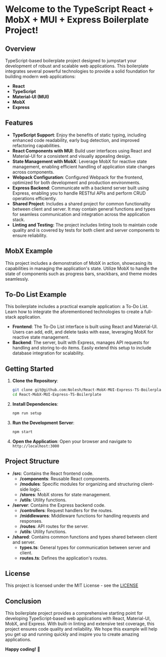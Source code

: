 # Welcome to the TypeScript React + MobX + MUI + Express Boilerplate Project!

## Overview

TypeScript-based boilerplate project designed to jumpstart your development of robust and scalable web applications. This boilerplate integrates several powerful technologies to provide a solid foundation for building modern web applications:

- **React**
- **TypeScript**
- **Material-UI (MUI)**
- **MobX**
- **Express**

## Features

- **TypeScript Support**: Enjoy the benefits of static typing, including enhanced code readability, early bug detection, and improved refactoring capabilities.
- **React Components with MUI**: Build user interfaces using React and Material-UI for a consistent and visually appealing design.
- **State Management with MobX**: Leverage MobX for reactive state management, enabling efficient handling of application state changes across components.
- **Webpack Configuration**: Configured Webpack for the frontend, optimized for both development and production environments.
- **Express Backend**: Communicate with a backend server built using Express, enabling you to handle RESTful APIs and perform CRUD operations efficiently.
- **Shared Project**: Includes a shared project for common functionality between client and server. It may contain general functions and types for seamless communication and integration across the application stack.
- **Linting and Testing:** The project includes linting tools to maintain code quality and is covered by tests for both client and server components to ensure reliability.

## MobX Example

This project includes a demonstration of MobX in action, showcasing its capabilities in managing the application's state. Utilize MobX to handle the state of components such as progress bars, snackbars, and theme modes seamlessly.

## To-Do List Example

This boilerplate includes a practical example application: a To-Do List. Learn how to integrate the aforementioned technologies to create a full-stack application.

- **Frontend**: The To-Do List interface is built using React and Material-UI. Users can add, edit, and delete tasks with ease, leveraging MobX for reactive state management.
- **Backend**: The server, built with Express, manages API requests for handling and storing to-do items. Easily extend this setup to include database integration for scalability.

## Getting Started

1. **Clone the Repository**:
   ```bash
   git clone git@github.com:Nolesh/React-MobX-MUI-Express-TS-Boilerplate.git
   cd React-MobX-MUI-Express-TS-Boilerplate
   ```

2. **Install Dependencies**:
   ```bash
   npm run setup
   ```

3. **Run the Development Server**:
   ```bash
   npm start
   ```

4. **Open the Application**:
    Open your browser and navigate to `http://localhost:3000`

## Project Structure

- **/src**: Contains the React frontend code.
  - **/components**: Reusable React components.
  - **/modules**: Specific modules for organizing and structuring client-side logic.
  - **/stores**: MobX stores for state management.  
  - **/utils**: Utility functions.
- **/server**: Contains the Express backend code.  
  - **/controllers**: Request handlers for the routes.
  - **/middlewares**: Middleware functions for handling requests and responses.
  - **/routes**: API routes for the server.
  - **/utils**: Utility functions.
- **/shared**: Contains common functions and types shared between client and server.
  - **types.ts**: General types for communication between server and client.
  - **routes.ts**: Defines the application's routes.

## License

This project is licensed under the MIT License - see the [LICENSE](LICENSE)

## Conclusion

This boilerplate project provides a comprehensive starting point for developing TypeScript-based web applications with React, Material-UI, MobX, and Express. With built-in linting and extensive test coverage, this project ensures code quality and reliability. We hope this example will help you get up and running quickly and inspire you to create amazing applications.

**Happy coding!** 🚀

